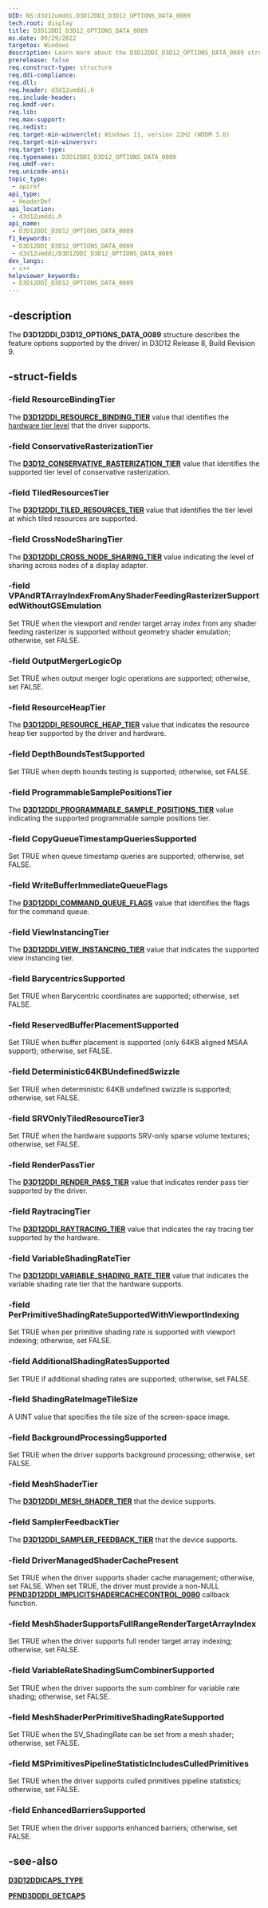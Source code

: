 ```yaml
---
UID: NS:d3d12umddi.D3D12DDI_D3D12_OPTIONS_DATA_0089
tech.root: display
title: D3D12DDI_D3D12_OPTIONS_DATA_0089
ms.date: 09/29/2022
targetos: Windows
description: Learn more about the D3D12DDI_D3D12_OPTIONS_DATA_0089 structure.
prerelease: false
req.construct-type: structure
req.ddi-compliance: 
req.dll: 
req.header: d3d12umddi.h
req.include-header: 
req.kmdf-ver: 
req.lib: 
req.max-support: 
req.redist: 
req.target-min-winverclnt: Windows 11, version 22H2 (WDDM 3.0)
req.target-min-winversvr: 
req.target-type: 
req.typenames: D3D12DDI_D3D12_OPTIONS_DATA_0089
req.umdf-ver: 
req.unicode-ansi: 
topic_type:
 - apiref
api_type:
 - HeaderDef
api_location:
 - d3d12umddi.h
api_name:
 - D3D12DDI_D3D12_OPTIONS_DATA_0089
f1_keywords:
 - D3D12DDI_D3D12_OPTIONS_DATA_0089
 - d3d12umddi/D3D12DDI_D3D12_OPTIONS_DATA_0089
dev_langs:
 - c++
helpviewer_keywords:
 - D3D12DDI_D3D12_OPTIONS_DATA_0089
---
```


## -description

The **D3D12DDI_D3D12_OPTIONS_DATA_0089** structure describes the feature options supported by the driver/ in D3D12 Release 8, Build Revision 9.

## -struct-fields

### -field ResourceBindingTier

The [**D3D12DDI_RESOURCE_BINDING_TIER**](ne-d3d12umddi-d3d12ddi_resource_binding_tier.md) value that identifies the [hardware tier level](/windows/win32/direct3d12/hardware-support) that the driver supports.

### -field ConservativeRasterizationTier

The [**D3D12_CONSERVATIVE_RASTERIZATION_TIER**](ne-d3d12umddi-d3d12ddi_conservative_rasterization_tier.md) value that identifies the supported tier level of conservative rasterization.

### -field TiledResourcesTier

The [**D3D12DDI_TILED_RESOURCES_TIER**](ne-d3d12umddi-d3d12ddi_tiled_resources_tier.md) value that identifies the tier level at which tiled resources are supported.

### -field CrossNodeSharingTier

The [**D3D12DDI_CROSS_NODE_SHARING_TIER**](ne-d3d12umddi-d3d12ddi_cross_node_sharing_tier.md
) value indicating the level of sharing across nodes of a display adapter.

### -field VPAndRTArrayIndexFromAnyShaderFeedingRasterizerSupportedWithoutGSEmulation

Set TRUE when the viewport and render target array index from any shader feeding rasterizer is supported without geometry shader emulation; otherwise, set FALSE.

### -field OutputMergerLogicOp

Set TRUE when output merger logic operations are supported; otherwise, set FALSE.

### -field ResourceHeapTier

The [**D3D12DDI_RESOURCE_HEAP_TIER**](./ne-d3d12umddi-d3d12ddi_resource_heap_tier.md) value that indicates the resource heap tier supported by the driver and hardware.

### -field DepthBoundsTestSupported

Set TRUE when depth bounds testing is supported; otherwise, set FALSE.

### -field ProgrammableSamplePositionsTier

The [**D3D12DDI_PROGRAMMABLE_SAMPLE_POSITIONS_TIER**](ne-d3d12umddi-d3d12ddi_programmable_sample_positions_tier.md) value indicating the supported programmable sample positions tier.

### -field CopyQueueTimestampQueriesSupported

Set TRUE when queue timestamp queries are supported; otherwise, set FALSE.

### -field WriteBufferImmediateQueueFlags

The [**D3D12DDI_COMMAND_QUEUE_FLAGS**](ne-d3d12umddi-d3d12ddi_command_queue_flags.md) value that identifies the flags for the command queue.

### -field ViewInstancingTier

The [**D3D12DDI_VIEW_INSTANCING_TIER**](./ne-d3d12umddi-d3d12ddi_view_instancing_tier.md) value that indicates the supported view instancing tier.

### -field BarycentricsSupported

Set TRUE when Barycentric coordinates are supported; otherwise, set FALSE.

### -field ReservedBufferPlacementSupported

Set TRUE when buffer placement is supported (only 64KB aligned MSAA support); otherwise, set FALSE.

### -field Deterministic64KBUndefinedSwizzle

Set TRUE when deterministic 64KB undefined swizzle is supported; otherwise, set FALSE.

### -field SRVOnlyTiledResourceTier3

Set TRUE when the hardware supports SRV-only sparse volume textures; otherwise, set FALSE.

### -field RenderPassTier

The [**D3D12DDI_RENDER_PASS_TIER**](ne-d3d12umddi-d3d12ddi_render_pass_tier.md) value that indicates render pass tier supported by the driver.

### -field RaytracingTier

The [**D3D12DDI_RAYTRACING_TIER**](ne-d3d12umddi-d3d12ddi_raytracing_tier.md) value that indicates the ray tracing tier supported by the hardware.

### -field VariableShadingRateTier

The [**D3D12DDI_VARIABLE_SHADING_RATE_TIER**](ne-d3d12umddi-d3d12ddi_variable_shading_rate_tier.md) value that indicates the variable shading rate tier that the hardware supports.

### -field PerPrimitiveShadingRateSupportedWithViewportIndexing

Set TRUE when per primitive shading rate is supported with viewport indexing; otherwise, set FALSE.

### -field AdditionalShadingRatesSupported

Set TRUE if additional shading rates are supported; otherwise, set FALSE.

### -field ShadingRateImageTileSize

A UINT value that specifies the tile size of the screen-space image.

### -field BackgroundProcessingSupported

Set TRUE when the driver supports background processing; otherwise, set FALSE.

### -field MeshShaderTier

The [**D3D12DDI_MESH_SHADER_TIER**](./ne-d3d12umddi-d3d12ddi_mesh_shader_tier.md) that the device supports.

### -field SamplerFeedbackTier

The [**D3D12DDI_SAMPLER_FEEDBACK_TIER**](./ne-d3d12umddi-d3d12ddi_mesh_shader_tier.md) that the device supports.

### -field DriverManagedShaderCachePresent

Set TRUE when the driver supports shader cache management; otherwise, set FALSE. When set TRUE, the driver must provide a non-NULL [**PFND3D12DDI_IMPLICITSHADERCACHECONTROL_0080**](nc-d3d12umddi-pfnd3d12ddi_implicitshadercachecontrol_0080.md) callback function.

### -field MeshShaderSupportsFullRangeRenderTargetArrayIndex

Set TRUE when the driver supports full render target array indexing; otherwise, set FALSE.

### -field VariableRateShadingSumCombinerSupported

Set TRUE when the driver supports the sum combiner for variable rate shading; otherwise, set FALSE.

### -field MeshShaderPerPrimitiveShadingRateSupported

Set TRUE when the SV_ShadingRate can be set from a mesh shader; otherwise, set FALSE.

### -field MSPrimitivesPipelineStatisticIncludesCulledPrimitives

Set TRUE when the driver supports culled primitives pipeline statistics; otherwise, set FALSE.

### -field EnhancedBarriersSupported

Set TRUE when the driver supports enhanced barriers; otherwise, set FALSE.

## -see-also

[**D3D12DDICAPS_TYPE**](ne-d3d12umddi-d3d12ddicaps_type.md)

[**PFND3DDDI_GETCAPS**](../d3dumddi/nc-d3dumddi-pfnd3dddi_getcaps.md)
